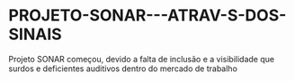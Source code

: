# PROJETO-SONAR---ATRAV-S-DOS-SINAIS
Projeto SONAR começou, devido a falta de inclusão e a visibilidade que surdos e deficientes auditivos dentro do mercado de trabalho
